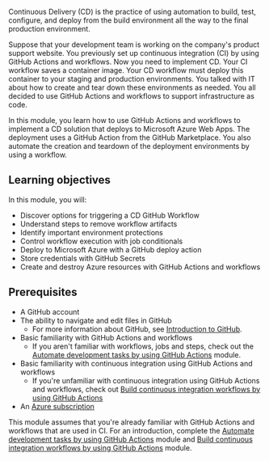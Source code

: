 Continuous Delivery (CD) is the practice of using automation to build, test, configure, and deploy from the build environment all the way to the final production environment.

Suppose that your development team is working on the company's product support website. You previously set up continuous integration (CI) by using GitHub Actions and workflows. Now you need to implement CD. Your CI workflow saves a container image. Your CD workflow must deploy this container to your staging and production environments. You talked with IT about how to create and tear down these environments as needed. You all decided to use GitHub Actions and workflows to support infrastructure as code.

In this module, you learn how to use GitHub Actions and workflows to implement a CD solution that deploys to Microsoft Azure Web Apps. The deployment uses a GitHub Action from the GitHub Marketplace. You also automate the creation and teardown of the deployment environments by using a workflow.

## Learning objectives

In this module, you will:

- Discover options for triggering a CD GitHub Workflow
- Understand steps to remove workflow artifacts
- Identify important environment protections  
- Control workflow execution with job conditionals
- Deploy to Microsoft Azure with a GitHub deploy action
- Store credentials with GitHub Secrets
- Create and destroy Azure resources with GitHub Actions and workflows

## Prerequisites

- A GitHub account
- The ability to navigate and edit files in GitHub
  - For more information about GitHub, see [Introduction to GitHub](https://github.com/skills/introduction-to-github).
- Basic familiarity with GitHub Actions and workflows
  - If you aren't familiar with workflows, jobs and steps, check out the [Automate development tasks by using GitHub Actions](/training/modules/github-actions-automate-tasks/) module.
- Basic familiarity with continuous integration using GitHub Actions and workflows
  - If you're unfamiliar with continuous integration using GitHub Actions and workflows, check out [Build continuous integration workflows by using GitHub Actions](/training/modules/github-actions-ci/)
- An [Azure subscription](https://azure.microsoft.com/free/?azure-portal=true)

This module assumes that you're already familiar with GitHub Actions and workflows that are used in CI. For an introduction, complete the [Automate development tasks by using GitHub Actions](/training/modules/github-actions-automate-tasks/) module and [Build continuous integration workflows by using GitHub Actions](/training/modules/github-actions-ci/) module.
